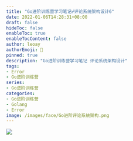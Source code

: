 ```yaml
---
title: "Go进阶训练营学习笔记☍评论系统架构设计6"
date: 2022-01-06T14:28:31+08:00
draft: false
hideToc: false
enableToc: true
enableTocContent: false
author: leoay
authorEmoji: 🎅
pinned: true
description: "Go进阶训练营学习笔记 评论系统架构设计"
tags:
- Error
- Go进阶训练营
series:
- Go进阶训练营
categories:
- Go进阶训练营
- Golang
- Error
image: /images/face/Go进阶评论系统架构.png
---
```


![](https://pic4.zhimg.com/v2-683be6cff5288cd457d0241e4b760c6c)

